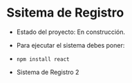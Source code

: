 <h1>Ssitema de Registro</h1>

- Estado del proyecto: En construcción.

- Para ejecutar el sistema debes poner:

- ```npm install react ```

- Sistema de Registro 2
